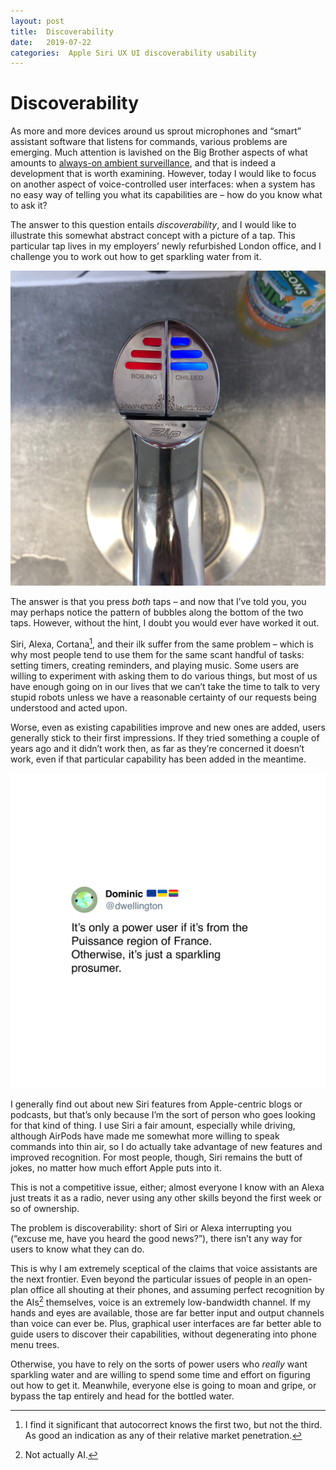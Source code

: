 ```yaml
---
layout: post
title:  Discoverability 
date:   2019-07-22 
categories:  Apple Siri UX UI discoverability usability 
---
```


# Discoverability


As more and more devices around us sprout microphones and “smart” assistant software that listens for commands, various problems are emerging. Much attention is lavished on the Big Brother aspects of what amounts to [always-on ambient surveillance](https://www.wired.com/story/whos-listening-talk-google-assistant/), and that is indeed a development that is worth examining. However, today I would like to focus on another aspect of voice-controlled user interfaces: when a system has no easy way of telling you what its capabilities are – how do you know what to ask it?

The answer to this question entails *discoverability*, and I would like to illustrate this somewhat abstract concept with a picture of a tap. This particular tap lives in my employers’ newly refurbished London office, and I challenge you to work out how to get sparkling water from it.

![](/images/IMG_1806.JPG)

The answer is that you press *both* taps – and now that I’ve told you, you may perhaps notice the pattern of bubbles along the bottom of the two taps. However, without the hint, I doubt you would ever have worked it out.

Siri, Alexa, Cortana[^1], and their ilk suffer from the same problem – which is why most people tend to use them for the same scant handful of tasks: setting timers, creating reminders, and playing music. Some users are willing to experiment with asking them to do various things, but most of us have enough going on in our lives that we can’t take the time to talk to very stupid robots unless we have a reasonable certainty of our requests being understood and acted upon.

Worse, even as existing capabilities improve and new ones are added, users generally stick to their first impressions. If they tried something a couple of years ago and it didn’t work then, as far as they’re concerned it doesn’t work, even if that particular capability has been added in the meantime.

![](/images/tweet-1151158153486176256.png)

I generally find out about new Siri features from Apple-centric blogs or podcasts, but that’s only because I’m the sort of person who goes looking for that kind of thing. I use Siri a fair amount, especially while driving, although AirPods have made me somewhat more willing to speak commands into thin air, so I do actually take advantage of new features and improved recognition. For most people, though, Siri remains the butt of jokes, no matter how much effort Apple puts into it.

This is not a competitive issue, either; almost everyone I know with an Alexa just treats it as a radio, never using any other skills beyond the first week or so of ownership.

The problem is discoverability: short of Siri or Alexa interrupting you (“excuse me, have you heard the good news?”), there isn’t any way for users to know what they can do. 

This is why I am extremely sceptical of the claims that voice assistants are the next frontier. Even beyond the particular issues of people in an open-plan office all shouting at their phones, and assuming perfect recognition by the AIs[^2] themselves, voice is an extremely low-bandwidth channel. If my hands and eyes are available, those are far better input and output channels than voice can ever be. Plus, graphical user interfaces are far better able to guide users to discover their capabilities, without degenerating into phone menu trees.

Otherwise, you have to rely on the sorts of power users who *really* want sparkling water and are willing to spend some time and effort on figuring out how to get it. Meanwhile, everyone else is going to moan and gripe, or bypass the tap entirely and head for the bottled water.

[^1]: I find it significant that autocorrect knows the first two, but not the third. As good an indication as any of their relative market penetration.
[^2]: Not actually AI.

